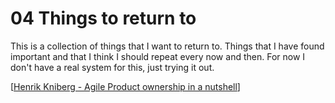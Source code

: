 # 04 Things to return to
This is a collection of things that I want to return to. Things that I have found important and that I think I should repeat every now and then. For now I don't have a real system for this, just trying it out.

[[Henrik Kniberg - Agile Product ownership in a nutshell](https://www.youtube.com/watch?v=502ILHjX9EE)]